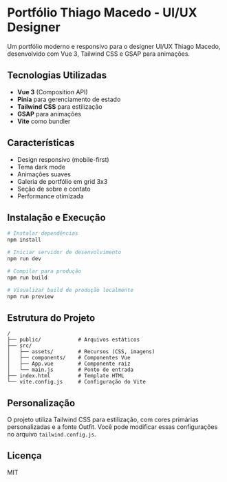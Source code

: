 # Portfólio Thiago Macedo - UI/UX Designer

Um portfólio moderno e responsivo para o designer UI/UX Thiago Macedo, desenvolvido com Vue 3, Tailwind CSS e GSAP para animações.

## Tecnologias Utilizadas

- **Vue 3** (Composition API)
- **Pinia** para gerenciamento de estado
- **Tailwind CSS** para estilização
- **GSAP** para animações
- **Vite** como bundler

## Características

- Design responsivo (mobile-first)
- Tema dark mode
- Animações suaves
- Galeria de portfólio em grid 3x3
- Seção de sobre e contato
- Performance otimizada

## Instalação e Execução

```bash
# Instalar dependências
npm install

# Iniciar servidor de desenvolvimento
npm run dev

# Compilar para produção
npm run build

# Visualizar build de produção localmente
npm run preview
```

## Estrutura do Projeto

```
/
├── public/            # Arquivos estáticos
├── src/
│   ├── assets/        # Recursos (CSS, imagens)
│   ├── components/    # Componentes Vue
│   ├── App.vue        # Componente raiz
│   └── main.js        # Ponto de entrada
├── index.html         # Template HTML
└── vite.config.js     # Configuração do Vite
```

## Personalização

O projeto utiliza Tailwind CSS para estilização, com cores primárias personalizadas e a fonte Outfit. Você pode modificar essas configurações no arquivo `tailwind.config.js`.

## Licença

MIT